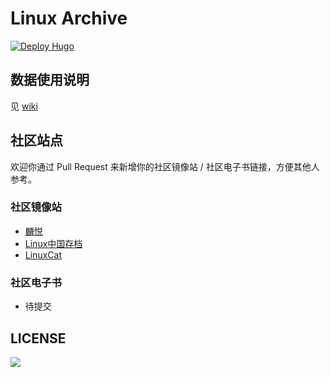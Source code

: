 # Linux Archive 
[![Deploy Hugo](https://github.com/Linux-CN/archive/actions/workflows/hugo.yml/badge.svg)](https://github.com/Linux-CN/archive/actions/workflows/hugo.yml)

## 数据使用说明

见 [wiki](https://github.com/Linux-CN/archive/wiki)

## 社区站点
欢迎你通过 Pull Request 来新增你的社区镜像站 / 社区电子书链接，方便其他人参考。
### 社区镜像站

- [麟悦](https://Linuxjoy.com)
- [Linux中国存档](https://www.4uref.com/zh/linux-cn/)
- [LinuxCat](https://linuxcat.top)


### 社区电子书

- 待提交

## LICENSE

[![](https://mirrors.creativecommons.org/presskit/buttons/88x31/png/by-nc.png)](LICENSE)

